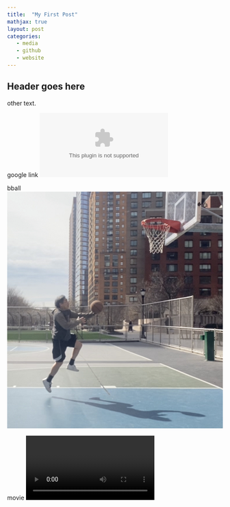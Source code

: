 ```yaml
---
title:  "My First Post"
mathjax: true
layout: post
categories:
   - media
   - github
   - website
---
```


## Header goes here

other text.

google link
![link](https;//google.com)

bball
![bball](/assets/IMG-6799.jpg)

movie
![winnie](/assets/IMG.7246.MOV)
